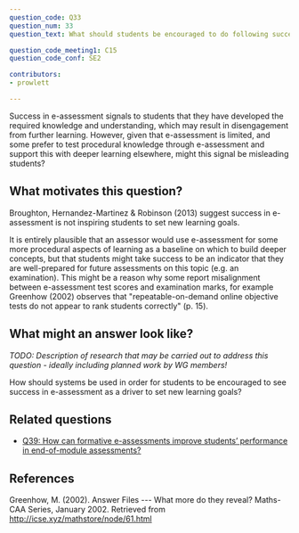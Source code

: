 ```yaml
---
question_code: Q33 
question_num: 33 
question_text: What should students be encouraged to do following success in e-assessment? 

question_code_meeting1: C15 
question_code_conf: SE2 

contributors: 
- prowlett

---
```

Success in e-assessment signals to students that they have developed the required knowledge and understanding, which may result in disengagement from further learning. However, given that e-assessment is limited, and some prefer to test procedural knowledge through e-assessment and support this with deeper learning elsewhere, might this signal be misleading students? 

## What motivates this question?

Broughton, Hernandez-Martinez & Robinson (2013) suggest success in e-assessment is not inspiring students to set new learning goals. 

It is entirely plausible that an assessor would use e-assessment for some more procedural aspects of learning as a baseline on which to build deeper concepts, but that students might take success to be an indicator that they are well-prepared for future assessments on this topic (e.g. an examination). This might be a reason why some report misalignment between e-assessment test scores and examination marks, for example Greenhow (2002) observes that "repeatable-on-demand online objective tests do not appear to rank students correctly" (p. 15).

## What might an answer look like?

*TODO: Description of research that may be carried out to address this question - ideally including planned work by WG members!*

How should systems be used in order for students to be encouraged to see success in e-assessment as a driver to set new learning goals?

## Related questions

* [Q39: How can formative e-assessments improve students’ performance in end-of-module assessments?](Q39)

## References

Greenhow, M. (2002). Answer Files --- What more do they reveal? Maths-CAA Series, January 2002. Retrieved from http://icse.xyz/mathstore/node/61.html
